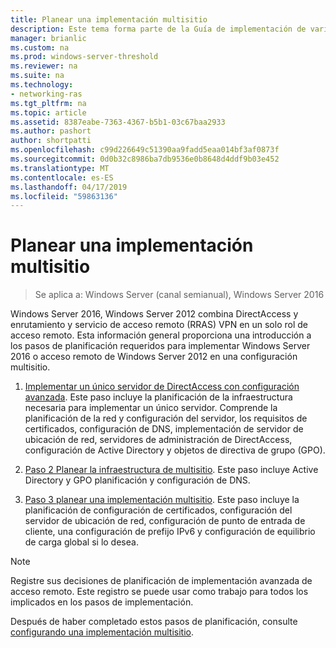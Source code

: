 ```yaml
---
title: Planear una implementación multisitio
description: Este tema forma parte de la Guía de implementación de varios servidores de acceso remoto en una implementación multisitio en Windows Server 2016.
manager: brianlic
ms.custom: na
ms.prod: windows-server-threshold
ms.reviewer: na
ms.suite: na
ms.technology:
- networking-ras
ms.tgt_pltfrm: na
ms.topic: article
ms.assetid: 8387eabe-7363-4367-b5b1-03c67baa2933
ms.author: pashort
author: shortpatti
ms.openlocfilehash: c99d226649c51390aa9fadd5eaa014bf3af0873f
ms.sourcegitcommit: 0d0b32c8986ba7db9536e0b8648d4ddf9b03e452
ms.translationtype: MT
ms.contentlocale: es-ES
ms.lasthandoff: 04/17/2019
ms.locfileid: "59863136"
---
```

# <a name="plan-a-multisite-deployment"></a>Planear una implementación multisitio

>Se aplica a: Windows Server (canal semianual), Windows Server 2016

 Windows Server 2016, Windows Server 2012 combina DirectAccess y enrutamiento y servicio de acceso remoto (RRAS) VPN en un solo rol de acceso remoto. Esta información general proporciona una introducción a los pasos de planificación requeridos para implementar Windows Server 2016 o acceso remoto de Windows Server 2012 en una configuración multisitio.  
  
1.  [Implementar un único servidor de DirectAccess con configuración avanzada](https://technet.microsoft.com/library/hh831436(v=ws.11).aspx). Este paso incluye la planificación de la infraestructura necesaria para implementar un único servidor. Comprende la planificación de la red y configuración del servidor, los requisitos de certificados, configuración de DNS, implementación de servidor de ubicación de red, servidores de administración de DirectAccess, configuración de Active Directory y objetos de directiva de grupo (GPO).  
  
2.  [Paso 2 Planear la infraestructura de multisitio](Step-2-Plan-the-Multisite-Infrastructure.md). Este paso incluye Active Directory y GPO planificación y configuración de DNS.  
  
3.  [Paso 3 planear una implementación multisitio](Step-3-Plan-the-Multisite-Deployment.md). Este paso incluye la planificación de configuración de certificados, configuración del servidor de ubicación de red, configuración de punto de entrada de cliente, una configuración de prefijo IPv6 y configuración de equilibrio de carga global si lo desea.  
  
> [!NOTE]  
> Registre sus decisiones de planificación de implementación avanzada de acceso remoto. Este registro se puede usar como trabajo para todos los implicados en los pasos de implementación.  
  
Después de haber completado estos pasos de planificación, consulte [configurando una implementación multisitio](../configure/Configure-a-Multisite-Deployment.md).  
  


